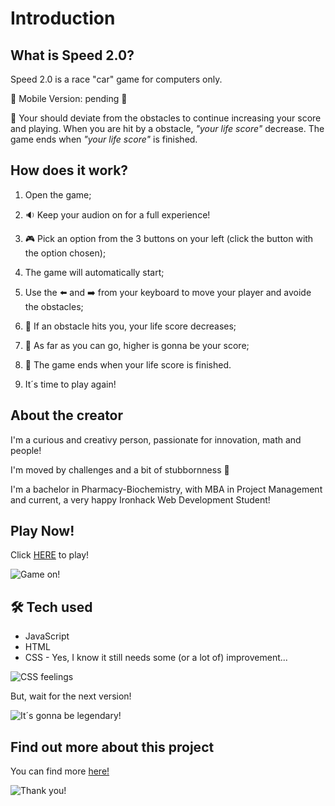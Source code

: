 # Introduction

## What is Speed 2.0?

Speed 2.0 is a race "car" game for computers only.

🚧 Mobile Version: pending 🚧

🎯 Your should deviate from the obstacles to continue increasing your score and playing. When you are hit by a obstacle, *"your life score"* decrease. The game ends when *"your life score"* is finished.

  

## How does it work?

1. Open the game;

2. 🔉 Keep your audion on for a full experience!

3. 🎮 Pick an option from the 3 buttons on your left (click the button with the option chosen);

4. The game will automatically start;

5. Use the ⬅️ and ➡️ from your keyboard to move your player and avoide the obstacles;

6. 🚧 If an obstacle hits you, your life score decreases;

7. 🏁 As far as you can go, higher is gonna be your score;

8. 👾 The game ends when your life score is finished.

9. It´s time to play again!


## About the creator

I'm a curious and creativy person, passionate for innovation, math and people!

I'm moved by challenges and a bit of stubbornness 😬

I'm a bachelor in Pharmacy-Biochemistry, with MBA in Project Management and current, a very happy Ironhack Web Development Student!

  

## Play Now!

Click [HERE](https://flememaia.github.io/speed-2.0-the-game/) to play!

![Game on!](https://media.giphy.com/media/WwYVr6xxZiX5jAKk5V/giphy.gif)

  

## 🛠 Tech used

 - JavaScript
 - HTML
 - CSS - Yes, I know it still needs some (or a lot of) improvement...

![CSS feelings](https://media.giphy.com/media/YFkpsHWCsNUUo/giphy.gif)

But, wait for the next version!

![It´s gonna be legendary!](https://media.giphy.com/media/4jzV9HSPBBiko/giphy.gif)

  

## Find out more about this project

You can find more [here!](https://docs.google.com/presentation/d/1LBvBK6YFft0p050p1M8BiEgSK4whJES0CEKOshCS2Rs/edit?usp=sharing)

![Thank you!](https://media.giphy.com/media/M9NbzZjAcxq9jS9LZJ/giphy.gif)